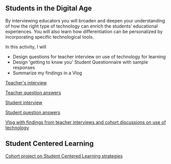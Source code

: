 ## Students in the Digital Age

By interviewing educators you will broaden and deepen your understanding of how the right type of technology can enrich the students’ educational experiences. You will also learn how differentiation can be personalized by incorporating specific technological tools. 

In this activity, I will 
- Design questions for teacher interview on use of technology for learning
- Design 'getting to know you' Student Questionnaire with sample responses
- Summarize my findings in a Vlog

[Teacher's interview](https://www.wjx.top/vj/to3E5Kf.aspx)

[Teacher question answers](https://docs.google.com/spreadsheets/d/1Bqt7MjOnxN-R-ce6xzah0HfC-9-yd13BqzhDeF0lR8c/edit#gid=0)

[Student interview](https://www.wjx.cn/vj/Q1fEqHv.aspx)

[Student question answers](https://docs.google.com/spreadsheets/d/1sbdJBaSLktJEkJtkzqk2P85JF0vAytDeBeyetMAPX4s/edit#gid=0)

[Vlog with findings from teacher interviews and cohort discussions on use of technology](https://youtu.be/jCJ2Y6Gfxp8)

## Student Centered Learning

[Cohort project on Student Centered Learning strategies](https://padlet.com/mizuno0528/M3A2_Student_Centered_Learning)
